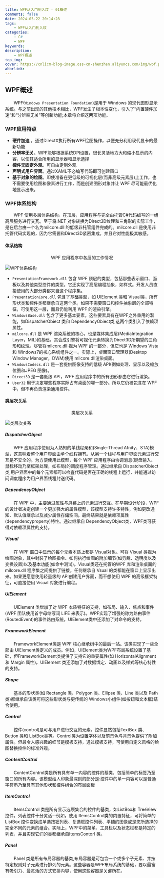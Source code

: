 ```yaml
---
title: WPF从入门到入坟 - 01概述
comments: false
date: 2024-05-22 20:14:28
tags:
    - WPF从入门到入坟
categories:
    - C#
    - WPF
keywords:
description:
    - WPF概述
top_img:
cover: https://cnlicm-blog-image.oss-cn-shenzhen.aliyuncs.com/img/wpf.png
abbrlink:
---
```


## WPF概述

&emsp;&emsp;WPF(`Windows Presentation Foundation`)是用于 Windows 的现代图形显示系统。与之前出现的其他技术相比，WPF发生了根本性变化，引入了“内置硬件加速”和“分辨率无关”等创新功能;本章将介绍这两项功能。    

### WPF应用特点

- **硬件加速** 。通过DirectX执行所有WPF绘图操作，以便充分利用现代显卡的最新功能
- **分辨率无关**。WPF能够根据系统DPI设置，很长灵活地方大和缩小显示的内容，以使其适合所用的显示器和显示选择
- **控件无固定外观**。可自由定制外观
- **声明式用户界面**。通过XAML不必编写代码即可创建窗口
- **基于对象的绘图**。即使准备在更低级的可视化层(而非高级元素层)上工作，也不需要使用绘图和像素进行工作，而是创建图形对象并让 WPF 尽可能最优化地显示出来。

### WPF体系结构

&emsp;&emsp;WPF 使用多层体系结构。在顶层，应用程序与完全由托管C#代码编写的一组高层服务进行交瓦。至于将.NET 对象转换为Direct3D纹理和三角形的实际工作，是在后台由一个名为milcore.dll 的低级非托管组件完成的。milcore.dll 是使用非托管代码实现的，因为它需要和Direct3D紧密集成，并且它对性能极其敏感。

#### 体系结构

<center>WPF 应用程序中各层的工作情况</center>

![WPF体系结构](https://cnlicm-blog-image.oss-cn-shenzhen.aliyuncs.com/img/20240522220928.png)

- `PresentationFramework.dll` 包含 WPF 顶层的类型，包括那些表示窗口、面板以及其他类型控件的类型。它还实现了高层编程抽象，如样式。开发人员直接使用的大部分类都来自这个程序集。
- `PresentationCore.dll` 包含了基础类型，如 UIElement 类和 Visual类，所有形状类和控件类都继承自这两个类。如果不需要窗口和控件抽象层的全部特征，可使用这一层，而且仍能利用 WPF 的渲染引擎。
- `WindowsBase.dll` 包含了更多基本要素，这些要素具有在WPF之外重用的潜能，如DispatcherObiect 类和 DependencyObiect类,这两个类引入了依赖项属性。
- `milcore.dll` 是 WPF 渲染系统的核心，也是媒体集成层(MediaIntegration Layer，MIL)的基础。其合成引擎将可视化元素转换为Direct3D所期望的三角形和纹理。尽管将milcore.dll 视为 WPF 的一部分，但它也是 Windows Vista和 Windows7的核心系统组件之一。实际上，桌面窗口管理器(Desktop Window Manager，DWM)使用 milcore.dll渲染桌面。
- `WindowsCodecs.dll` 是一套提供图像支持的低级 API(例如处理、显示以及缩放位图和JPEG 图像)。
- `Direct3D` 是一套低级 API，WPF 应用程序中的所有图形都由它进行渲染。
- `User32` 用于决定哪些程序实际占有桌面的哪一部分。所以它仍被包含在 WPF 中，但不再负责渲染通用控件。

#### 类层次关系

<center>类层次关系</center>

![类层次关系](https://cnlicm-blog-image.oss-cn-shenzhen.aliyuncs.com/img/20240522225239.png)

##### DispatcherObject

&emsp;&emsp;WPF 应用程序使用为人熟知的单线程亲和(Single-Thread Afnity，STA)模型，这意味着整个用户界面由单个线程拥有。从另一个线程与用户界面元素进行交互是不安全的。为方便使用此模型，每个 WPF 应用程序由协调消息(键盘输入、鼠标移动乃至框架处理，如布局)的调度程序管理。通过继承自 DispatcherObiect类,用户界面中的每个元素都可以检査代码是否在正确的线程上运行，并能通过访问调度程序为用户界面线程封送代码。

##### DependencyObject

&emsp;&emsp;在 WPF 中，主要通过属性与屏幕上的元素进行交互。在早期设计阶段，WPF的设计者决定创建一个更加强大的属性模型，该模型支持许多特性，例如更改通知、默认值继承以及减少属性存储空间。最终结果就是依赖项属性(dependencyproperty)特性。通过继承自 DependencyObject类，WPF类可获得对依赖项属性的支持。

##### Visual

&emsp;&emsp;在 WPF 窗口中显示的每个元素本质上都是 Visual对象。可将 Visual 类视为绘图对象，其中封装了绘图指令、如何执行绘图的附加细节(如剪裁、透明度以及变换设置)以及基本功能(如命中测试)。Visual类还在托管的WPF 库和渲染桌面的 milcore.dll 程序集之间提供了链接。任何继承自 Vsual 的类都能在窗口上显示出来。如果更愿意使用轻量级的 API创建用户界面，而不想使用 WPF 的高级框架特征，可直接使用 Visual 对象进行编程。

##### UIElement

&emsp;&emsp;UIElement 类增加了对 WPF 本质特征的支持，如布局、输入、焦点和事件(WPF 团队使用首字母缩写词 LIFE 来表示)。WPF实现了增强的称为路由事件(RoutedEvent)的事件路由系统，UIElement类中还添加了对命令的支持。

##### FrameworkElement

&emsp;&emsp;FrameworkElement类是 WPF 核心继承树中的最后一站。该类实现了一些全部由 UIElement类定义的成员。例如，UIElement类为WPF布局系统设置了基础，但FrameworkElement类提供了支持它的重要属性(如 HorizontalAlignment 和 Margin 属性)。UIElement 类还添加了对数据绑定、动画以及样式等核心特性的支持。

##### Shape

&emsp;&emsp;基本的形状类(如 Rectangle 类、Polygon 类、Ellipse 类、Line 类以及 Path 类)都继承自该类可将这些形状类与更传统的 Windows小组件(如按钮和文本框)结合使用。

##### Control

&emsp;&emsp;控件(control)是可与用户进行交互的元素。控件显然包括TextBox 类、Button 类和 ListBox类等。Control类为设置字体以及前景色与背景色提供了附加属性。但最令人感兴趣的细节是模板支持，通过模板支持，可使用自定义风格的绘图替换控件的标准外观。

##### ContentControl

&emsp;&emsp;ContentControl类是所有具有单一内容的控件的基类，包括简单的标签乃至窗口的所有内容。该模型给人印象最深刻的部分是:控件中的单一内容可以是普通字符串乃至具有其他形状和控件组合的布局面板

##### ItemControl

&emsp;&emsp;ItemsControl 类是所有显示选项集合的控件的基类，如ListBox和 TreeView 控件。列表控件十分灵活--例如，使用 ItemsControl类的内置特征，可将简单的 ListBox 控件变换成单选按钮列表、复选框控件列表、平铺的图像或是您所选择的完全不同的元素的组合。实际上，WPF中的菜单、工具栏以及状态栏都是特定的列表，并且实现它们的类都继承自ItemsContorl 类。

##### Panel

&emsp;&emsp;Panel 类是所有布局容器的基类,布局容器是可包含一个或多个子元素、并按特定规则对子元素进行排列的元素。这些容器是WPF布局系统的基础，要以最富有吸引力、最灵活的方式安排内容，使用这些容器是关键所在。
